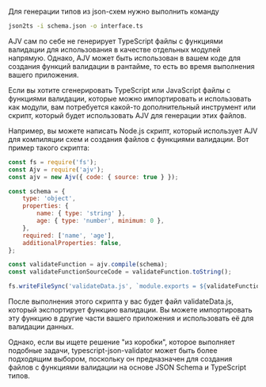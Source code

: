 Для генерации типов из json-схем нужно выполнить команду

```cmd
json2ts -i schema.json -o interface.ts
```

AJV сам по себе не генерирует TypeScript файлы с функциями валидации для использования в качестве отдельных модулей напрямую. Однако, AJV может быть использован в вашем коде для создания функций валидации в рантайме, то есть во время выполнения вашего приложения.

Если вы хотите сгенерировать TypeScript или JavaScript файлы с функциями валидации, которые можно импортировать и использовать как модули, вам потребуется какой-то дополнительный инструмент или скрипт, который будет использовать AJV для генерации этих файлов.

Например, вы можете написать Node.js скрипт, который использует AJV для компиляции схем и создания файлов с функциями валидации. Вот пример такого скрипта:

```js
const fs = require('fs');
const Ajv = require('ajv');
const ajv = new Ajv({ code: { source: true } });

const schema = {
    type: 'object',
    properties: {
        name: { type: 'string' },
        age: { type: 'number', minimum: 0 },
    },
    required: ['name', 'age'],
    additionalProperties: false,
};

const validateFunction = ajv.compile(schema);
const validateFunctionSourceCode = validateFunction.toString();

fs.writeFileSync('validateData.js', `module.exports = ${validateFunctionSourceCode};`);
```

После выполнения этого скрипта у вас будет файл validateData.js, который экспортирует функцию валидации. Вы можете импортировать эту функцию в другие части вашего приложения и использовать её для валидации данных.

Однако, если вы ищете решение "из коробки", которое выполняет подобные задачи, typescript-json-validator может быть более подходящим выбором, поскольку он предназначен для создания файлов с функциями валидации на основе JSON Schema и TypeScript типов.

